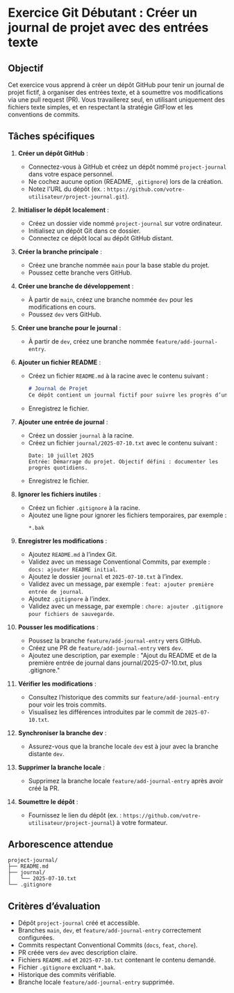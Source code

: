 # Exercice Git Débutant : Créer un journal de projet avec des entrées texte

## Objectif
Cet exercice vous apprend à créer un dépôt GitHub pour tenir un journal de projet fictif, à organiser des entrées texte, et à soumettre vos modifications via une pull request (PR). Vous travaillerez seul, en utilisant uniquement des fichiers texte simples, et en respectant la stratégie GitFlow et les conventions de commits.

## Tâches spécifiques
1. **Créer un dépôt GitHub** :
   - Connectez-vous à GitHub et créez un dépôt nommé `project-journal` dans votre espace personnel.
   - Ne cochez aucune option (README, `.gitignore`) lors de la création.
   - Notez l’URL du dépôt (ex. : `https://github.com/votre-utilisateur/project-journal.git`).

2. **Initialiser le dépôt localement** :
   - Créez un dossier vide nommé `project-journal` sur votre ordinateur.
   - Initialisez un dépôt Git dans ce dossier.
   - Connectez ce dépôt local au dépôt GitHub distant.

3. **Créer la branche principale** :
   - Créez une branche nommée `main` pour la base stable du projet.
   - Poussez cette branche vers GitHub.

4. **Créer une branche de développement** :
   - À partir de `main`, créez une branche nommée `dev` pour les modifications en cours.
   - Poussez `dev` vers GitHub.

5. **Créer une branche pour le journal** :
   - À partir de `dev`, créez une branche nommée `feature/add-journal-entry`.

6. **Ajouter un fichier README** :
   - Créez un fichier `README.md` à la racine avec le contenu suivant :
     ```markdown
     # Journal de Projet
     Ce dépôt contient un journal fictif pour suivre les progrès d’un projet.
     ```
   - Enregistrez le fichier.

7. **Ajouter une entrée de journal** :
   - Créez un dossier `journal` à la racine.
   - Créez un fichier `journal/2025-07-10.txt` avec le contenu suivant :
     ```
     Date: 10 juillet 2025
     Entrée: Démarrage du projet. Objectif défini : documenter les progrès quotidiens.
     ```
   - Enregistrez le fichier.

8. **Ignorer les fichiers inutiles** :
   - Créez un fichier `.gitignore` à la racine.
   - Ajoutez une ligne pour ignorer les fichiers temporaires, par exemple :
     ```
     *.bak
     ```

9. **Enregistrer les modifications** :
   - Ajoutez `README.md` à l’index Git.
   - Validez avec un message Conventional Commits, par exemple : `docs: ajouter README initial`.
   - Ajoutez le dossier `journal` et `2025-07-10.txt` à l’index.
   - Validez avec un message, par exemple : `feat: ajouter première entrée de journal`.
   - Ajoutez `.gitignore` à l’index.
   - Validez avec un message, par exemple : `chore: ajouter .gitignore pour fichiers de sauvegarde`.

10. **Pousser les modifications** :
    - Poussez la branche `feature/add-journal-entry` vers GitHub.
    - Créez une PR de `feature/add-journal-entry` vers `dev`.
    - Ajoutez une description, par exemple : "Ajout du README et de la première entrée de journal dans journal/2025-07-10.txt, plus .gitignore."

11. **Vérifier les modifications** :
    - Consultez l’historique des commits sur `feature/add-journal-entry` pour voir les trois commits.
    - Visualisez les différences introduites par le commit de `2025-07-10.txt`.

12. **Synchroniser la branche dev** :
    - Assurez-vous que la branche locale `dev` est à jour avec la branche distante `dev`.

13. **Supprimer la branche locale** :
    - Supprimez la branche locale `feature/add-journal-entry` après avoir créé la PR.

14. **Soumettre le dépôt** :
    - Fournissez le lien du dépôt (ex. : `https://github.com/votre-utilisateur/project-journal`) à votre formateur.

## Arborescence attendue
```
project-journal/
├── README.md
├── journal/
│   └── 2025-07-10.txt
└── .gitignore
```

## Critères d’évaluation
- Dépôt `project-journal` créé et accessible.
- Branches `main`, `dev`, et `feature/add-journal-entry` correctement configurées.
- Commits respectant Conventional Commits (`docs`, `feat`, `chore`).
- PR créée vers `dev` avec description claire.
- Fichiers `README.md` et `2025-07-10.txt` contenant le contenu demandé.
- Fichier `.gitignore` excluant `*.bak`.
- Historique des commits vérifiable.
- Branche locale `feature/add-journal-entry` supprimée.